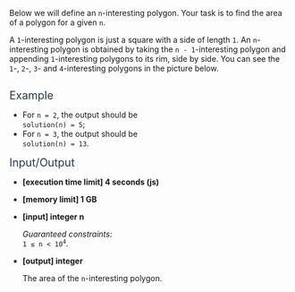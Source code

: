 
<div class="markdown -arial"><p>Below we will define an <code>n</code>-interesting polygon. Your task is to find the area of a polygon for a given <code>n</code>.</p>
<p>A <code>1</code>-interesting polygon is just a square with a side of length <code>1</code>. An <code>n</code>-interesting polygon is obtained by taking the <code>n - 1</code>-interesting polygon and appending <code>1</code>-interesting polygons to its rim, side by side. You can see the <code>1</code>-, <code>2</code>-, <code>3</code>- and <code>4</code>-interesting polygons in the picture below.</p>
<p><img src="https://codesignal.s3.amazonaws.com/uploads/1664318501/area.png?raw=true" alt="" title="Examples"></p>
<p><span class="markdown--header" style="color:#2b3b52;font-size:1.4em">Example</span></p>
<ul>
<li>For <code>n = 2</code>, the output should be<br>
<code>solution(n) = 5</code>;</li>
<li>For <code>n = 3</code>, the output should be<br>
<code>solution(n) = 13</code>.</li>
</ul>
<p><span class="markdown--header" style="color:#2b3b52;font-size:1.4em">Input/Output</span></p>
<ul>
<li>
<p><strong>[execution time limit] 4 seconds (js)</strong></p>
</li>
<li>
<p><strong>[memory limit] 1 GB</strong></p>
</li>
<li>
<p><strong>[input] integer n</strong></p>
<p><em>Guaranteed constraints:</em><br>
<code>1 ≤ n &lt; 10<sup>4</sup></code>.</p>
</li>
<li>
<p><strong>[output] integer</strong></p>
<p>The area of the <code>n</code>-interesting polygon.</p>
</li>
</ul>
</div>

